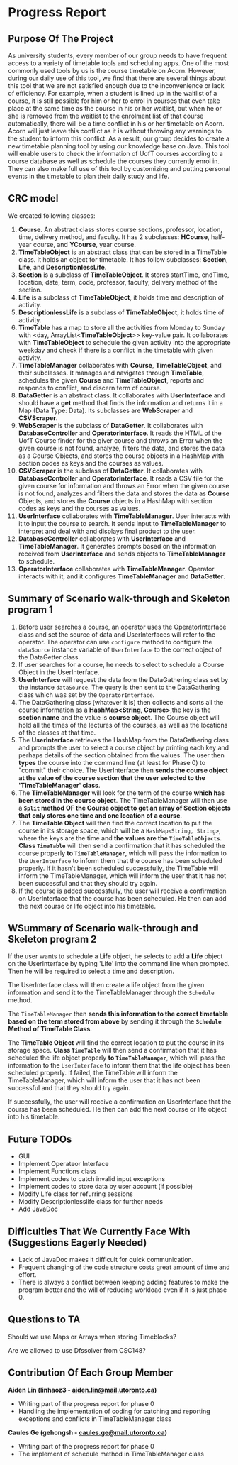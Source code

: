 # Progress Report

## Purpose Of The Project

As university students, every member of our group needs to have frequent access to 
a variety of timetable tools and scheduling apps. One of the most commonly used tools 
by us is the course timetable on Acorn. However, during our daily use of this tool, 
we find that there are several things about this tool that we are not satisfied enough 
due to the inconvenience or lack of efficiency. For example, when a student is lined up
in the waitlist of a course, it is still possible for him or her to enrol in courses
that even take place at the same time as the course in his or her waitlist, but when he
or she is removed from the waitlist to the enrolment list of that course automatically,
there will be a time conflict in his or her timetable on Acorn. Acorn will just leave
this conflict as it is without throwing any warnings to the student to inform this
conflict. As a result, our group decides to create a new timetable planning tool by using
our knowledge base on Java. This tool will enable users to check the information of UofT
courses according to a course database as well as schedule the courses they currently
enrol in. They can also make full use of this tool by customizing and putting personal
events in the timetable to plan their daily study and life.

## CRC model
We created following classes:
1. **Course**. An abstract class stores course sections, professor, location, time, delivery method, and faculty. 
It has 2 subclasses: **HCourse**, half-year course, and **YCourse**, year course.
2. **TimeTableObject** is an abstract class that can be stored in a TimeTable class. It holds an object for timetable. It has follow subclasses: **Section**, **Life**, and **DescriptionlessLife**.
3. **Section** is a subclass of  **TimeTableObject**. It stores startTime, endTime, location, date, term, code, professor, faculty, delivery method of the section.
4. **Life** is a subclass of  **TimeTableObject**, it holds time and description of activity.
5. **DescriptionlessLife** is a subclass of  **TimeTableObject**, it holds time of activity.
6. **TimeTable** has a map to store all the activities from Monday to Sunday with <day, ArrayList<**TimeTableObject**>> key-value pair. It collaborates with **TimeTableObject** to schedule the given activity into the appropriate weekday and check if there is a conflict in the timetable with given activity.
7. **TimeTableManager** collaborates with **Course**, **TimeTableObject**, and their subclasses. It manages and navigates through **TimeTable**, schedules the given **Course** and **TimeTableObject**, reports and responds to conflict, and discern term of course. 
8. **DataGetter** is an abstract class. It collaborates with **UserInterface** and should have a **get** method that finds the information and returns it in a Map (Data Type: Data). Its subclasses are **WebScraper** and **CSVScraper**.
9. **WebScraper** is the subclass of **DataGetter**. It collaborates with **DatabaseController** and **OperatorInterface**. It reads the HTML of the UofT Course finder for the giver course and throws an Error when the given course is not found, analyze, filters the data, and stores the data as a Course Objects, and stores the course objects in a HashMap with section codes as keys and the courses as values.
10. **CSVScraper** is the subclass of **DataGetter**. It collaborates with **DatabaseController** and **OperatorInterface**. It reads a CSV file for the given course for information and throws an Error when the given course is not found, analyzes and filters the data and stores the data as **Course** Objects, and stores the **Course** objects in a HashMap with section codes as keys and the courses as values.
11. **UserInterface** collaborates with **TimeTableManager**. User interacts with it to input the course to search. It sends Input to **TimeTableManager** to interpret and deal with and displays final product to the user.
12. **DatabaseController** collaborates with **UserInterface** and **TimeTableManager**. It generates prompts based on the information received from **UserInterface** and sends objects to **TimeTableManager** to schedule.
13. **OperatorInterface** collaborates with **TimeTableManager**. Operator interacts with it, and it configures **TimeTableManager** and **DataGetter**.

## Summary of Scenario walk-through and Skeleton program 1 
1. Before user searches a course,  an operator uses the OperatorInterface class and set the source of data and  UserInterfaces will refer to the operator. The operator can use `configure` method to configure the
   `dataSource` instance variable of `UserInterface` to the correct object
   of the DataGetter class.
2. If user searches for a course, he needs to select to schedule a Course Object in the UserInterface.
3. **UserInterface** will request the data from the DataGathering
   class set by the instance `dataSource`. The query is then sent to the
   DataGathering class which was set by the `OperatorInterface`.
4. The DataGathering class (whatever it is) then collects and sorts all the course information as a **HashMap<String, Course>**,the key is the **section name** and the value is **course object**. The Course object will hold all the times of the lectures of the courses, as well as the locations of the classes at that time.
5. The **UserInterface** retrieves the HashMap from the DataGathering class and prompts the user to select a course object by printing each key and perhaps details of the section obtained from the values. The user then **types** the course into the command line (at least for Phase 0) to "commit" their choice. The UserInterface then **sends the course object at the value of the course section that the user selected to the 'TimeTableManager' class**.
6. The **TimeTableManager** will look for the term of the course **which has been stored in the course object**. The TimeTableManager will then use a **`Split` method OF the Course object to get an array of Section objects that only stores one time and one location of a course**.
7. The **TimeTable Object** will then find the correct location to put the
   course in its storage space, which will be a `HashMap<String, String>`,
   where the keys are the time and **the values are the `TimeTableObjects`**.
   **Class `TimeTable`** will then send a confirmation that it has scheduled the
   course properly **to `TimeTableManager`**, which will pass the information to
   the `UserInterface` to inform them that the course has been scheduled
   properly. If it hasn't been scheduled successfully, the TimeTable will
   inform the TimeTableManager, which will inform the user that it has not
   been successful and that they should try again. 
8. If the course is added successfully, the user will receive a
   confirmation on UserInterface that the course has been scheduled. He then
   can add the next course or life object into his timetable.

## WSummary of Scenario walk-through and Skeleton program 2 

If the user wants to schedule a **Life** object, he selects to add a **Life** object on the UserInterface by typing 'Life' into the command line when prompted. Then he will be required to select a time and description.

The UserInterface class will then create a life object from the given
information and send it to the TimeTableManager through the `Schedule`
method.

The `TimeTableManager` then **sends this information to the correct
timetable based on the term stored from above** by sending it through the
**`Schedule` Method of TimeTable Class**.

The **TimeTable Object** will find the correct location to put the course in its storage space.
**Class `TimeTable`** will then send a confirmation that it has scheduled
the life object properly **to `TimeTableManager`**, which will pass the
information to the `UserInterface` to inform them that the life object has
been scheduled properly. If failed, the
TimeTable will inform the TimeTableManager, which will inform the user
that it has not been successful and that they should try again.

If successfully, the user will receive a confirmation on UserInterface that the course has been scheduled. He then can add the next course or life object into his timetable.


## Future TODOs

* GUI
* Implement Operateor Interface
* Implement Functions class
* Implement codes to catch invalid input exceptions
* Implement codes to store data by user account (if possible)
* Modify Life class for refurring sessions
* Modify Descriptionlesslife class for further needs
* Add JavaDoc

## Difficulties That We Currently Face With (Suggestions Eagerly Needed)

* Lack of JavaDoc makes it difficult for quick communication.
* Frequent changing of the code structure costs great amount of time and effort.
* There is always a conflict between keeping adding features to make the program better and the will of reducing workload even if it is just phase 0.

## Questions to TA

Should we use Maps or Arrays when storing Timeblocks?

Are we allowed to use Dfssolver from CSC148?

## Contribution Of Each Group Member

**Aiden Lin (linhaoz3 - aiden.lin@mail.utoronto.ca)**

* Writing part of the progress report for phase 0
* Handling the implementation of coding for catching and reporting exceptions and conflicts in TimeTableManager class

**Caules Ge (gehongsh - caules.ge@mail.utoronto.ca)**
* Writing part of the progress report for phase 0
* The implement of schedule method in TimeTableManager class
